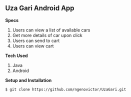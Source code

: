 ## Uza Gari Android App

**Specs**
1. Users can view a list of available cars
2. Get more details of car upon click
3. Users can send to cart
4. Users can view cart

**Tech Used**
1. Java
2. Android

**Setup and Installation**
```
$ git clone https://github.com/ngenovictor/UzaGari.git
```